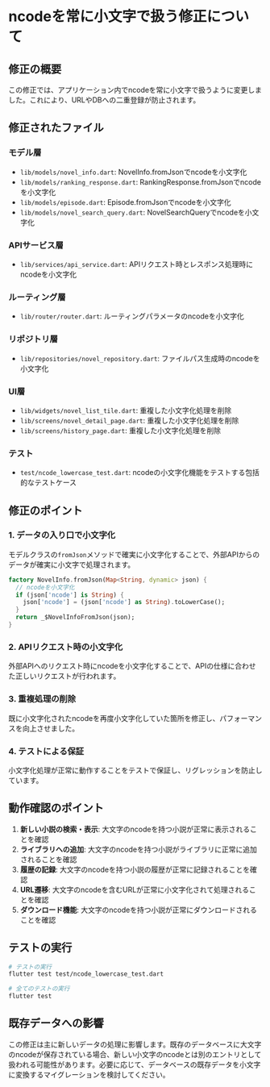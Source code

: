 # ncodeを常に小文字で扱う修正について

## 修正の概要

この修正では、アプリケーション内でncodeを常に小文字で扱うように変更しました。これにより、URLやDBへの二重登録が防止されます。

## 修正されたファイル

### モデル層
- `lib/models/novel_info.dart`: NovelInfo.fromJsonでncodeを小文字化
- `lib/models/ranking_response.dart`: RankingResponse.fromJsonでncodeを小文字化
- `lib/models/episode.dart`: Episode.fromJsonでncodeを小文字化
- `lib/models/novel_search_query.dart`: NovelSearchQueryでncodeを小文字化

### APIサービス層
- `lib/services/api_service.dart`: APIリクエスト時とレスポンス処理時にncodeを小文字化

### ルーティング層
- `lib/router/router.dart`: ルーティングパラメータのncodeを小文字化

### リポジトリ層
- `lib/repositories/novel_repository.dart`: ファイルパス生成時のncodeを小文字化

### UI層
- `lib/widgets/novel_list_tile.dart`: 重複した小文字化処理を削除
- `lib/screens/novel_detail_page.dart`: 重複した小文字化処理を削除
- `lib/screens/history_page.dart`: 重複した小文字化処理を削除

### テスト
- `test/ncode_lowercase_test.dart`: ncodeの小文字化機能をテストする包括的なテストケース

## 修正のポイント

### 1. データの入り口で小文字化
モデルクラスの`fromJson`メソッドで確実に小文字化することで、外部APIからのデータが確実に小文字で処理されます。

```dart
factory NovelInfo.fromJson(Map<String, dynamic> json) {
  // ncodeを小文字化
  if (json['ncode'] is String) {
    json['ncode'] = (json['ncode'] as String).toLowerCase();
  }
  return _$NovelInfoFromJson(json);
}
```

### 2. APIリクエスト時の小文字化
外部APIへのリクエスト時にncodeを小文字化することで、APIの仕様に合わせた正しいリクエストが行われます。

### 3. 重複処理の削除
既に小文字化されたncodeを再度小文字化していた箇所を修正し、パフォーマンスを向上させました。

### 4. テストによる保証
小文字化処理が正常に動作することをテストで保証し、リグレッションを防止しています。

## 動作確認のポイント

1. **新しい小説の検索・表示**: 大文字のncodeを持つ小説が正常に表示されることを確認
2. **ライブラリへの追加**: 大文字のncodeを持つ小説がライブラリに正常に追加されることを確認
3. **履歴の記録**: 大文字のncodeを持つ小説の履歴が正常に記録されることを確認
4. **URL遷移**: 大文字のncodeを含むURLが正常に小文字化されて処理されることを確認
5. **ダウンロード機能**: 大文字のncodeを持つ小説が正常にダウンロードされることを確認

## テストの実行

```bash
# テストの実行
flutter test test/ncode_lowercase_test.dart

# 全てのテストの実行
flutter test
```

## 既存データへの影響

この修正は主に新しいデータの処理に影響します。既存のデータベースに大文字のncodeが保存されている場合、新しい小文字のncodeとは別のエントリとして扱われる可能性があります。必要に応じて、データベースの既存データを小文字に変換するマイグレーションを検討してください。